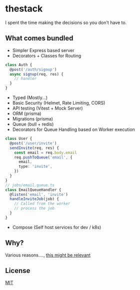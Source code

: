 # thestack

I spent the time making the decisions so you don't have to.

## What comes bundled

- Simpler Express based server
- Decorators + Classes for Routing

```ts
class Auth {
  @post('/auth/signup')
  async signup(req, res) {
    // handler
  }
}
```

- Typed (Mostly...)
- Basic Security (Helmet, Rate Limiting, CORS)
- API testing (Vitest + Mock Server)
- ORM (prisma)
- Migrations (prisma)
- Queue (bull + redis)
- Decorators for Queue Handling based on Worker execution

```ts
class User {
  @post('/user/invite')
  sendInvite(req, res) {
    const email = req.body.email
    req.pushToQueue('email', {
      email,
      type: 'invite',
    })
  }
}
// jobs/email.queue.ts
class EmailQueueHandler {
  @listen('email', 'invite')
  handleInviteJob(job) {
    // Called from the worker
    // process the job
  }
}
```

- Compose (Self host services for dev / k8s)


## Why?
Various reasons...., [this might be relevant](https://reaper.is/writing/20230516-ignoring-backend-productivity)

## License
[MIT](/LICENSE)